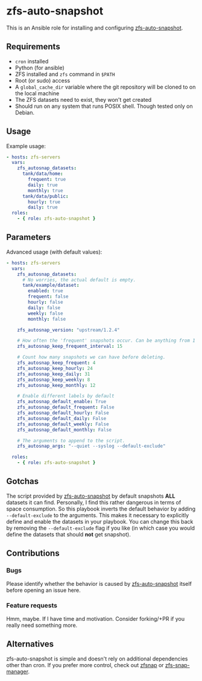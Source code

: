 # zfs-auto-snapshot

This is an Ansible role for installing and configuring [zfs-auto-snapshot](https://github.com/zfsonlinux/zfs-auto-snapshot).

## Requirements

- `cron` installed
- Python (for ansible)
- ZFS installed and `zfs` command in `$PATH`
- Root (or sudo) access
- A `global_cache_dir` variable where the git repository will be cloned to on the local machine
- The ZFS datasets need to exist, they won't get created
- Should run on any system that runs POSIX shell. Though tested only on Debian.

## Usage

Example usage:
```yaml
- hosts: zfs-servers
  vars:
    zfs_autosnap_datasets:
      tank/data/home:
        frequent: true
        daily: true
        monthly: true
      tank/data/public:
        hourly: true
        daily: true
  roles:
    - { role: zfs-auto-snapshot }
```

## Parameters

Advanced usage (with default values):
```yaml
- hosts: zfs-servers
  vars:
    zfs_autosnap_datasets:
      # No worries, the actual default is empty.
      tank/example/dataset:
        enabled: true
        frequent: false
        hourly: false
        daily: false
        weekly: false
        monthly: false

    zfs_autosnap_version: "upstream/1.2.4"

    # How often the 'frequent' snapshots occur. Can be anything from 1 to 59
    zfs_autosnap_keep_frequent_interval: 15

    # Count how many snapshots we can have before deleting.
    zfs_autosnap_keep_frequent: 4
    zfs_autosnap_keep_hourly: 24
    zfs_autosnap_keep_daily: 31
    zfs_autosnap_keep_weekly: 8
    zfs_autosnap_keep_monthly: 12

    # Enable different labels by default
    zfs_autosnap_default_enable: True
    zfs_autosnap_default_frequent: False
    zfs_autosnap_default_hourly: False
    zfs_autosnap_default_daily: False
    zfs_autosnap_default_weekly: False
    zfs_autosnap_default_monthly: False

    # The arguments to append to the script.
    zfs_autosnap_args: "--quiet --syslog --default-exclude"

  roles:
    - { role: zfs-auto-snapshot }
```

## Gotchas

The script provided by [zfs-auto-snapshot](https://github.com/zfsonlinux/zfs-auto-snapshot) by default snapshots **ALL** datasets it can find. Personally, I find this rather dangerous in terms of space consumption. So this playbook inverts the default behavior by adding `--default-exclude` to the arguments. This makes it necessary to explicitly define and enable the datasets in your playbook. You can change this back by removing the `--default-exclude` flag if you like (in which case you would define the datasets that should **not** get snapshot).

## Contributions

### Bugs

Please identify whether the behavior is caused by [zfs-auto-snapshot](https://github.com/zfsonlinux/zfs-auto-snapshot) itself before opening an issue here.

### Feature requests

Hmm, maybe. If I have time and motivation. Consider forking/+PR if you really need something more.

## Alternatives

zfs-auto-snapshot is simple and doesn't rely on additional dependencies other than cron.
If you prefer more control, check out [zfsnap](https://github.com/zfsnap/zfsnap) or [zfs-snap-manager](https://github.com/khenderick/zfs-snap-manager).

